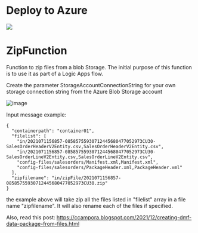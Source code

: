 # Deploy to Azure

<a href="https://portal.azure.com/#create/Microsoft.Template/uri/https%3A%2F%2Fraw.githubusercontent.com%2Fccampora%2FZipFunction%2Fmain%2Fdeployment%2Fdeploytoazure.json" target="_blank"><img src="https://azuredeploy.net/deploybutton.png"/></a>

# ZipFunction
Function to zip files from a blob Storage. The initial purpose of this function is to use it as part of a Logic Apps flow. 

Create the parameter StorageAccountConnectionString for your own storage connection string from the Azure Blob Storage account

![image](https://user-images.githubusercontent.com/7789650/125275895-ddcac480-e30f-11eb-904d-b7d924b4139e.png)


Input message example: 

```
{
  "containerpath": "container01", 
  "filelist": [
    "in/2021071156857-08585755930712445680477052973CU30-SalesOrderHeaderV2Entity.csv,SalesOrderHeaderV2Entity.csv",
    "in/2021071156857-08585755930712445680477052973CU30-SalesOrderLineV2Entity.csv,SalesOrderLineV2Entity.csv",
    "config-files/salesorders/Manifest.xml,Manifest.xml",
    "config-files/salesorders/PackageHeader.xml,PackageHeader.xml"
  ],
  "zipfilename": "in/zipFile/2021071156857-08585755930712445680477052973CU30.zip"
}
```

the example above will take zip all the files listed in "filelist" array in a file name "zipfilename". It will also rename each of the files if specified. 

Also, read this post: https://ccampora.blogspot.com/2021/12/creating-dmf-data-package-from-files.html
